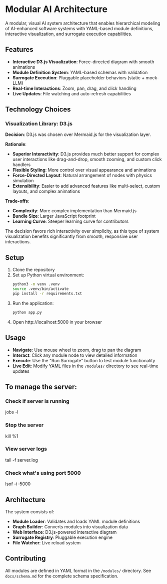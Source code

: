 # Modular AI Architecture

A modular, visual AI system architecture that enables hierarchical modeling of AI-enhanced software systems with YAML-based module definitions, interactive visualization, and surrogate execution capabilities.

## Features

- **Interactive D3.js Visualization**: Force-directed diagram with smooth animations
- **Module Definition System**: YAML-based schemas with validation
- **Surrogate Execution**: Pluggable placeholder behaviors (static + mock-LLM)
- **Real-time Interactions**: Zoom, pan, drag, and click handling
- **Live Updates**: File watching and auto-refresh capabilities

## Technology Choices

### Visualization Library: D3.js

**Decision**: D3.js was chosen over Mermaid.js for the visualization layer.

**Rationale**:
- **Superior Interactivity**: D3.js provides much better support for complex user interactions like drag-and-drop, smooth zooming, and custom click handlers
- **Flexible Styling**: More control over visual appearance and animations
- **Force-Directed Layout**: Natural arrangement of nodes with physics simulation
- **Extensibility**: Easier to add advanced features like multi-select, custom layouts, and complex animations

**Trade-offs**:
- **Complexity**: More complex implementation than Mermaid.js
- **Bundle Size**: Larger JavaScript footprint
- **Learning Curve**: Steeper learning curve for contributors

The decision favors rich interactivity over simplicity, as this type of system visualization benefits significantly from smooth, responsive user interactions.

## Setup

1. Clone the repository
2. Set up Python virtual environment:
   ```bash
   python3 -m venv .venv
   source .venv/bin/activate
   pip install -r requirements.txt
   ```
3. Run the application:
   ```bash
   python app.py
   ```
4. Open http://localhost:5000 in your browser

## Usage

- **Navigate**: Use mouse wheel to zoom, drag to pan the diagram
- **Interact**: Click any module node to view detailed information
- **Execute**: Use the "Run Surrogate" button to test module functionality
- **Live Edit**: Modify YAML files in the `/modules/` directory to see real-time updates


## To manage the server:
### Check if server is running
jobs -l

### Stop the server
kill %1

### View server logs
tail -f server.log

### Check what's using port 5000
lsof -i :5000


## Architecture

The system consists of:
- **Module Loader**: Validates and loads YAML module definitions
- **Graph Builder**: Converts modules into visualization data
- **Web Interface**: D3.js-powered interactive diagram
- **Surrogate Registry**: Pluggable execution engine
- **File Watcher**: Live reload system

## Contributing

All modules are defined in YAML format in the `/modules/` directory. See `docs/schema.md` for the complete schema specification. 